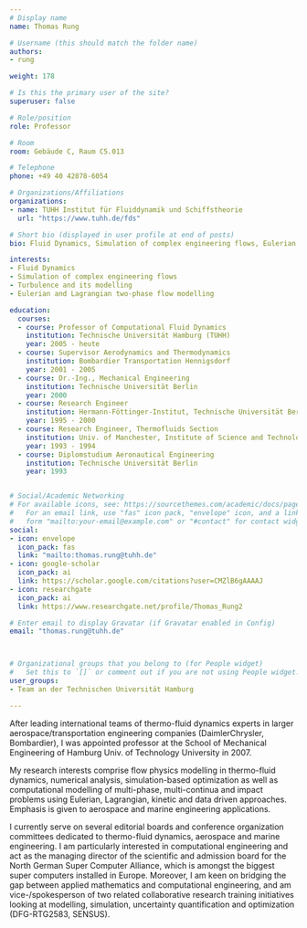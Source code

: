 ```yaml
---
# Display name
name: Thomas Rung

# Username (this should match the folder name)
authors:
- rung

weight: 178

# Is this the primary user of the site?
superuser: false

# Role/position
role: Professor

# Room
room: Gebäude C, Raum C5.013

# Telephone
phone: +49 40 42878-6054

# Organizations/Affiliations
organizations:
- name: TUHH Institut für Fluiddynamik und Schiffstheorie
  url: "https://www.tuhh.de/fds"

# Short bio (displayed in user profile at end of posts)
bio: Fluid Dynamics, Simulation of complex engineering flows, Eulerian and Lagrangian two-phase flow modelling

interests:
- Fluid Dynamics
- Simulation of complex engineering flows
- Turbulence and its modelling
- Eulerian and Lagrangian two-phase flow modelling

education:
  courses:
  - course: Professor of Computational Fluid Dynamics
    institution: Technische Universität Hamburg (TUHH)
    year: 2005 - heute
  - course: Supervisor Aerodynamics and Thermodynamics
    institution: Bombardier Transportation Hennigsdorf
    year: 2001 - 2005
  - course: Dr.-Ing., Mechanical Engineering
    institution: Technische Universität Berlin
    year: 2000
  - course: Research Engineer
    institution: Hermann-Föttinger-Institut, Technische Universität Berlin
    year: 1995 - 2000
  - course: Research Engineer, Thermofluids Section
    institution: Univ. of Manchester, Institute of Science and Technology (UMIST)
    year: 1993 - 1994
  - course: Diplomstudium Aeronautical Engineering
    institution: Technische Universität Berlin
    year: 1993


# Social/Academic Networking
# For available icons, see: https://sourcethemes.com/academic/docs/page-builder/#icons
#   For an email link, use "fas" icon pack, "envelope" icon, and a link in the
#   form "mailto:your-email@example.com" or "#contact" for contact widget.
social:
- icon: envelope
  icon_pack: fas
  link: "mailto:thomas.rung@tuhh.de"
- icon: google-scholar
  icon_pack: ai
  link: https://scholar.google.com/citations?user=CMZlB6gAAAAJ
- icon: researchgate
  icon_pack: ai
  link: https://www.researchgate.net/profile/Thomas_Rung2

# Enter email to display Gravatar (if Gravatar enabled in Config)
email: "thomas.rung@tuhh.de"



# Organizational groups that you belong to (for People widget)
#   Set this to `[]` or comment out if you are not using People widget.
user_groups:
- Team an der Technischen Universität Hamburg

---
```


After leading international teams of thermo-fluid dynamics experts in larger aerospace/transportation engineering companies (DaimlerChrysler, Bombardier), I was appointed professor at the School of Mechanical Engineering of Hamburg Univ. of Technology University in 2007. 

My research interests comprise flow physics modelling in thermo-fluid dynamics, numerical analysis, simulation-based optimization as well as computational modelling of multi-phase, multi-continua and impact problems using Eulerian, Lagrangian, kinetic and data driven approaches. Emphasis is given to aerospace and marine engineering applications.

I currently serve on several editorial boards and conference organization committees dedicated to thermo-fluid dynamics, aerospace and marine engineering. I am particularly interested in computational engineering and act as the managing director of the scientific and admission board for the North German Super Computer Alliance, which is amongst the biggest super computers installed in Europe.  Moreover, I am keen on bridging the gap between applied mathematics and computational engineering, and am vice-/spokesperson of two related collaborative research training initiatives looking at modelling, simulation, uncertainty quantification and optimization (DFG-RTG2583, SENSUS).


